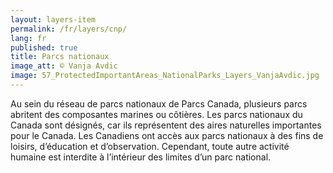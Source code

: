 ```yaml
---
layout: layers-item
permalink: /fr/layers/cnp/
lang: fr
published: true
title: Parcs nationaux
image_att: © Vanja Avdic
image: 57_ProtectedImportantAreas_NationalParks_Layers_VanjaAvdic.jpg
---
```

Au sein du réseau de parcs nationaux de Parcs Canada, plusieurs parcs abritent des composantes marines ou côtières. Les parcs nationaux du Canada sont désignés, car ils représentent des aires naturelles importantes pour le Canada. Les Canadiens ont accès aux parcs nationaux à des fins de loisirs, d’éducation et d’observation. Cependant, toute autre activité humaine est interdite à l’intérieur des limites d’un parc national.
